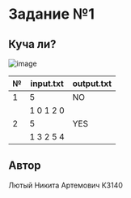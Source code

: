 # Задание №1
##  Куча ли?

![image](https://github.com/user-attachments/assets/d8c306dd-f36d-4f95-a01a-ef538946357c)


| №  | input.txt | output.txt |
|----|-----------|------------|
| 1  | 5         | NO         |
|    | 1 0 1 2 0 |            |
| 2  | 5         | YES        |
|    | 1 3 2 5 4 |            |


## Автор
Лютый Никита Артемович К3140
